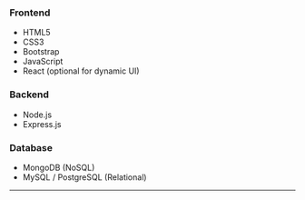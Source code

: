 ###  Frontend
- HTML5
- CSS3
- Bootstrap
- JavaScript
- React (optional for dynamic UI)

###  Backend
- Node.js
- Express.js

###  Database
- MongoDB (NoSQL)
- MySQL / PostgreSQL (Relational)

---
